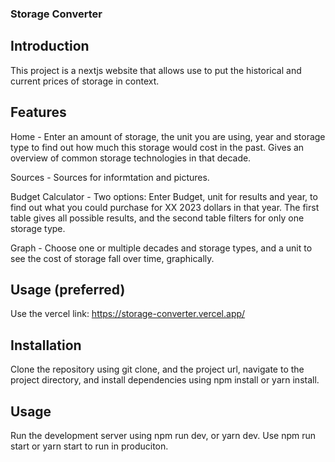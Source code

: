 ### Storage Converter

## Introduction

This project is a nextjs website that allows use to put the historical and current prices of storage in context.

## Features

Home - Enter an amount of storage, the unit you are using, year and storage type to find out how much this storage would cost in the past. Gives an overview of common storage technologies in that decade.

Sources - Sources for informtation and pictures.

Budget Calculator - Two options: Enter Budget, unit for results and year, to find out what you could purchase for XX 2023 dollars in that year. The first table gives all possible results, and the second table filters for only one storage type. 

Graph - Choose one or multiple decades and storage types, and a unit to see the cost of storage fall over time, graphically. 

## Usage (preferred)

Use the vercel link: https://storage-converter.vercel.app/

## Installation

Clone the repository using git clone, and the project url, navigate to the project directory, and install dependencies using npm install or yarn install.

## Usage

Run the development server using npm run dev, or yarn dev. Use npm run start or yarn start to run in produciton.

